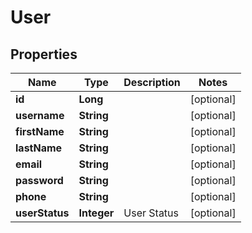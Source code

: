 # User

## Properties
Name | Type | Description | Notes
------------ | ------------- | ------------- | -------------
**id** | **Long** |  |  [optional]
**username** | **String** |  |  [optional]
**firstName** | **String** |  |  [optional]
**lastName** | **String** |  |  [optional]
**email** | **String** |  |  [optional]
**password** | **String** |  |  [optional]
**phone** | **String** |  |  [optional]
**userStatus** | **Integer** | User Status |  [optional]



